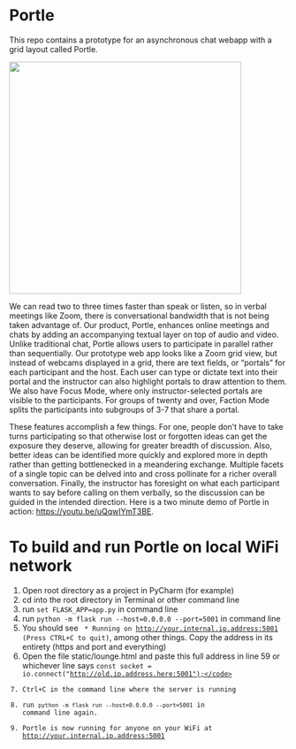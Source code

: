 # Portle
This repo contains a prototype for an asynchronous chat webapp with a grid layout called Portle.

<img src="https://images.squarespace-cdn.com/content/v1/5b982331af20968d866b39a3/77b80c4d-739f-4811-b26d-c4398d9d904d/demo.png?format=2500w" data-canonical-src="https://gyazo.com/eb5c5741b6a9a16c692170a41a49c858.png" height="420" />

We can read two to three times faster than speak or listen, so in verbal meetings like Zoom, there is conversational bandwidth that is not being taken advantage of. Our product, Portle, enhances online meetings and chats  by adding an accompanying textual layer on top of audio and video. Unlike traditional chat, Portle allows users to participate in parallel rather than sequentially. Our prototype web app looks like a Zoom grid view, but instead of webcams displayed in a grid, there are text fields, or “portals” for each participant and the host. Each user can type or dictate text into their portal and the instructor can also highlight portals to draw attention to them. We also have Focus Mode, where only instructor-selected portals are visible to the participants. For groups of twenty and over, Faction Mode splits the participants into subgroups of 3-7 that share a portal.

These features accomplish a few things. For one, people don’t have to take turns participating so that otherwise lost or forgotten ideas can get the exposure they deserve, allowing for greater breadth of discussion. Also, better ideas can be identified more quickly and explored more in depth rather than getting bottlenecked in a meandering exchange. Multiple facets of a single topic can be delved into and cross pollinate for a richer overall conversation. Finally, the instructor has foresight on what each participant wants to say before calling on them verbally, so the discussion can be guided in the intended direction. Here is a two minute demo of Portle in action: https://youtu.be/uQqwIYmT3BE.

# To build and run Portle on local WiFi network
1. Open root directory as a project in PyCharm (for example)
2. cd into the root directory in Terminal or other command line
3. run <code>set FLASK_APP=app.py</code> in command line
4. run <code>python -m flask run --host=0.0.0.0 --port=5001</code> in command line
5. You should see <code> * Running on http://your.internal.ip.address:5001 (Press CTRL+C to quit)</code>, among other things. Copy the address in its entirety (https and port and everything)
6. Open the file static/lounge.html and paste this full address in line 59 or whichever line says <code>const socket = io.connect("http://old.ip.address.here:5001");</code>
7. Ctrl+C in the command line where the server is running
8. run <code>python -m flask run --host=0.0.0.0 --port=5001</code> in command line again.
9. Portle is now running for anyone on your WiFi at http://your.internal.ip.address:5001
